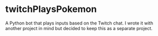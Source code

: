 # twitchPlaysPokemon

A Python bot that plays inputs based on the Twitch chat. I wrote it with another project in mind but decided to keep this as a separate project.

